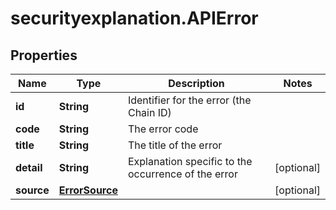 # securityexplanation.APIError

## Properties

Name | Type | Description | Notes
------------ | ------------- | ------------- | -------------
**id** | **String** | Identifier for the error (the Chain ID) | 
**code** | **String** | The error code | 
**title** | **String** | The title of the error | 
**detail** | **String** | Explanation specific to the occurrence of the error | [optional] 
**source** | [**ErrorSource**](ErrorSource.md) |  | [optional] 



